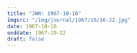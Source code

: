 ```yaml
---
title: "JWW: 1967-10-16"
imgsrc: "/img/journal/1967/10/16-22.jpg"
date: 1967-10-16
enddate: 1967-10-22
draft: false
---
```


<!-- fix pre-formatted input -->
